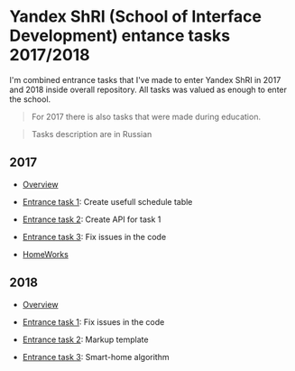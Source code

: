 # Yandex ShRI (School of Interface Development) entance tasks 2017/2018

I'm combined entrance tasks that I've made to enter Yandex ShRI in 2017 and 2018 inside overall repository. All tasks was valued as enough to enter the school.

> For 2017 there is also tasks that were made during education.

> Tasks description are in Russian

## 2017

- [Overview](https://github.com/chekit/yandex_shri_2017_2018/tree/master/2017)

- [Entrance task 1](https://github.com/chekit/yandex_shri_2017_2018/tree/master/2017/entrance-task-1): Create usefull schedule table

- [Entrance task 2](https://github.com/chekit/yandex_shri_2017_2018/tree/master/2017/entrance-task-2): Create API for task 1

- [Entrance task 3](https://github.com/chekit/yandex_shri_2017_2018/tree/master/2017/entrance-task-3): Fix issues in the code

+ [HomeWorks](https://github.com/chekit/yandex_shri_2017_2018/tree/master/2017/homeworks)

## 2018

- [Overview](https://github.com/chekit/yandex_shri_2017_2018/tree/master/2018)

- [Entrance task 1](https://github.com/chekit/yandex_shri_2017_2018/tree/master/2018/entrance-task-1-2): Fix issues in the code

- [Entrance task 2](https://github.com/chekit/yandex_shri_2017_2018/tree/master/2018/entrance-task-2-2): Markup template

- [Entrance task 3](https://github.com/chekit/yandex_shri_2017_2018/tree/master/2018/entrance-task-3-2): Smart-home algorithm